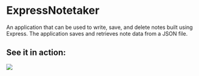 # ExpressNotetaker
An application that can be used to write, save, and delete notes built using Express. The application saves and retrieves note data from a JSON file.

## See it in action:

![](ExpressNoteTaker.gif)
